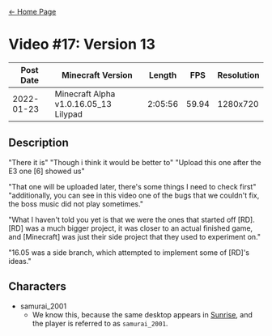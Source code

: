 [← Home Page](../README.md)

# Video #17: Version 13
| Post Date  | Minecraft Version                     | Length   | FPS     | Resolution |
| ---------  | ------------------------------------- | -------- | ------- | ---------  |
| 2022-01-23 | Minecraft Alpha v1.0.16.05_13 Lilypad | 2:05:56  | 59.94   | 1280x720   |

## Description
"There it is"
"Though i think it would be better to"
"Upload this one after the E3 one [6] showed us"

"That one will be uploaded later, there's some things I need to check first"
"additionally, you can see in this video one of the bugs that we couldn't fix, the boss music did not play sometimes."



"What I haven't told you yet is that we were the ones that started off [RD]. [RD] was a much bigger project, it was closer to an actual finished game, and [Minecraft] was just their side project that they used to experiment on."

"16.05 was a side branch, which attempted to implement some of [RD]'s ideas."

## Characters
* samurai_2001
  * We know this, because the same desktop appears in [Sunrise](sunrise.md), and the player is referred to as `samurai_2001`.